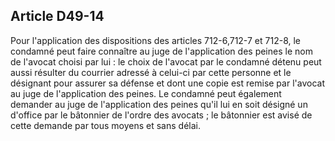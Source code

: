 Article D49-14
----
Pour l'application des dispositions des articles 712-6,712-7 et 712-8, le
condamné peut faire connaître au juge de l'application des peines le nom de
l'avocat choisi par lui : le choix de l'avocat par le condamné détenu peut aussi
résulter du courrier adressé à celui-ci par cette personne et le désignant pour
assurer sa défense et dont une copie est remise par l'avocat au juge de
l'application des peines. Le condamné peut également demander au juge de
l'application des peines qu'il lui en soit désigné un d'office par le bâtonnier
de l'ordre des avocats ; le bâtonnier est avisé de cette demande par tous moyens
et sans délai.
